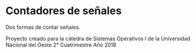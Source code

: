 # Contadores de señales
Dos formas de contar señales.

Proyecto creado para la cátedra de Sistemas Operativos I de la Universidad Nacional del Oeste 2° Cuatrimestre Año 2018

